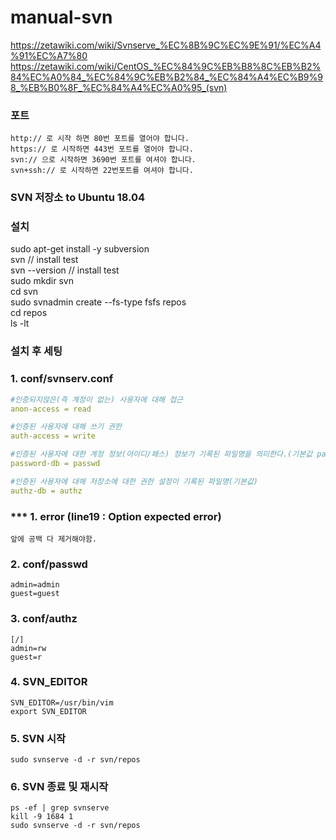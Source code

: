 # manual-svn
https://zetawiki.com/wiki/Svnserve_%EC%8B%9C%EC%9E%91/%EC%A4%91%EC%A7%80
https://zetawiki.com/wiki/CentOS_%EC%84%9C%EB%B8%8C%EB%B2%84%EC%A0%84_%EC%84%9C%EB%B2%84_%EC%84%A4%EC%B9%98_%EB%B0%8F_%EC%84%A4%EC%A0%95_(svn)

### 포트
```
http:// 로 시작 하면 80번 포트를 열어야 합니다.
https:// 로 시작하면 443번 포트를 열어야 합니다.
svn:// 으로 시작하면 3690번 포트를 여셔야 합니다.
svn+ssh:// 로 시작하면 22번포트를 여셔야 합니다.
```

### SVN 저장소 to Ubuntu 18.04 
### 설치
sudo apt-get install -y subversion  
svn // install test  
svn --version // install test  
sudo mkdir svn  
cd svn  
sudo svnadmin create --fs-type fsfs repos  
cd repos  
ls -lt  


### 설치 후 세팅  
### 1. conf/svnserv.conf
```yaml
#인증되지않은(즉 계정이 없는) 사용자에 대해 접근
anon-access = read

#인증된 사용자에 대해 쓰기 권한
auth-access = write

#인증된 사용자에 대한 계정 정보(아이디/패스) 정보가 기록된 파일명을 의미한다.(기본값 passwd)
password-db = passwd

#인증된 사용자에 대해 저장소에 대한 권한 설정이 기록된 파일명(기본값)
authz-db = authz
```
### *** 1. error (line19 : Option expected error)
```
앞에 공백 다 제거해야함.
```

### 2. conf/passwd
```
admin=admin
guest=guest
```

### 3. conf/authz
```
[/]
admin=rw
guest=r
```

### 4. SVN_EDITOR
```
SVN_EDITOR=/usr/bin/vim
export SVN_EDITOR
```

### 5. SVN 시작
```
sudo svnserve -d -r svn/repos
```

### 6. SVN 종료 및 재시작
```
ps -ef | grep svnserve
kill -9 1684 1
sudo svnserve -d -r svn/repos
```



